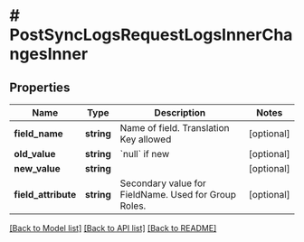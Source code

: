 # # PostSyncLogsRequestLogsInnerChangesInner

## Properties

Name | Type | Description | Notes
------------ | ------------- | ------------- | -------------
**field_name** | **string** | Name of field. Translation Key allowed | [optional]
**old_value** | **string** | &#x60;null&#x60; if new | [optional]
**new_value** | **string** |  | [optional]
**field_attribute** | **string** | Secondary value for FieldName. Used for Group Roles. | [optional]

[[Back to Model list]](../../README.md#models) [[Back to API list]](../../README.md#endpoints) [[Back to README]](../../README.md)
